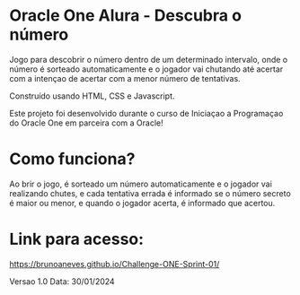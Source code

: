# Oracle One Alura - Descubra o número

Jogo para descobrir o número dentro de um determinado intervalo, onde o número é sorteado automaticamente e o jogador vai chutando até acertar com a intençao de acertar com a menor número de tentativas. 

Construído usando HTML, CSS e Javascript. 

Este projeto foi desenvolvido durante o curso de Iniciaçao a Programaçao do Oracle One em parceira com a Oracle!

# Como funciona?
Ao brir o jogo, é sorteado um número automaticamente e o jogador vai realizando chutes, e cada tentativa errada é informado se o número secreto é maior ou menor, e quando o jogador acerta, é informado que acertou. 

# Link para acesso:
https://brunoaneves.github.io/Challenge-ONE-Sprint-01/

Versao 1.0
Data: 30/01/2024
